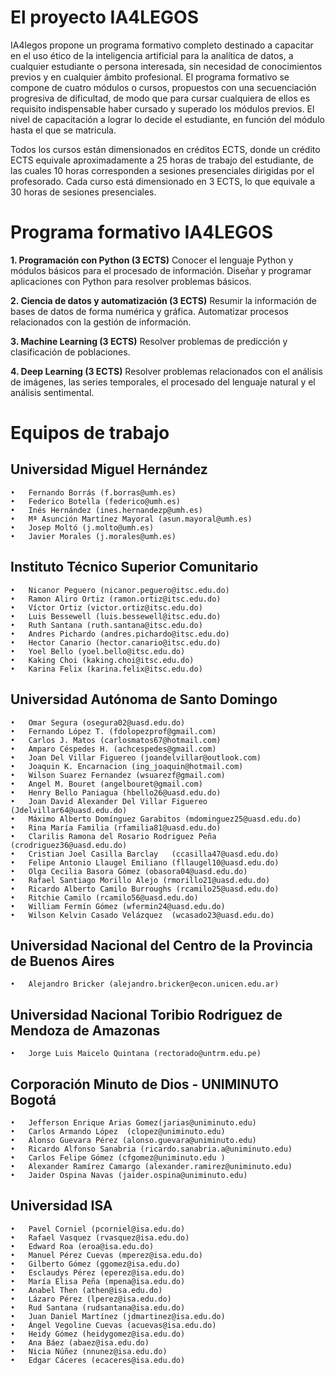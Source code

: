 # El proyecto IA4LEGOS

IA4legos propone un programa formativo completo destinado a capacitar en el uso ético de la inteligencia artificial para la analítica de datos, a cualquier estudiante o persona interesada, sin necesidad de conocimientos previos y en cualquier ámbito profesional. El programa formativo se compone de cuatro módulos o cursos, propuestos con una secuenciación progresiva de dificultad, de modo que para cursar cualquiera de ellos es requisito indispensable haber cursado y superado los módulos previos. El nivel de capacitación a lograr lo decide el estudiante, en función del módulo hasta el que se matricula.

Todos los cursos están dimensionados en créditos ECTS, donde un crédito ECTS equivale aproximadamente a 25 horas de trabajo del estudiante, de las cuales 10 horas corresponden a sesiones presenciales dirigidas por el profesorado. Cada curso está dimensionado en 3 ECTS, lo que equivale a 30 horas de sesiones presenciales.


# Programa formativo IA4LEGOS

**1. Programación con Python (3 ECTS)**
Conocer el lenguaje Python y módulos básicos para el procesado de información. Diseñar y programar aplicaciones con Python para resolver problemas básicos. 


**2. Ciencia de datos y automatización (3 ECTS)**
Resumir la información de bases de datos de forma numérica y gráfica. Automatizar procesos relacionados con la gestión de información.


**3. Machine Learning (3 ECTS)**
Resolver problemas de predicción y clasificación de poblaciones.


**4. Deep Learning (3 ECTS)**
Resolver problemas relacionados con el análisis de imágenes, las series temporales, el procesado del lenguaje natural y el análisis sentimental.

# Equipos de trabajo 

## Universidad Miguel Hernández

	•	Fernando Borrás (f.borras@umh.es)
	•	Federico Botella (federico@umh.es)
	•	Inés Hernández (ines.hernandezp@umh.es)
	•	Mª Asunción Martínez Mayoral (asun.mayoral@umh.es)
	•	Josep Moltó (j.molto@umh.es)
	•	Javier Morales (j.morales@umh.es)

## Instituto Técnico Superior Comunitario

	•	Nicanor Peguero (nicanor.peguero@itsc.edu.do)
	•	Ramon Aliro Ortiz (ramon.ortiz@itsc.edu.do)
	•	Víctor Ortiz (victor.ortiz@itsc.edu.do)
	•	Luis Bessewell (luis.bessewell@itsc.edu.do)
	•	Ruth Santana (ruth.santana@itsc.edu.do)
	•	Andres Pichardo (andres.pichardo@itsc.edu.do)
	•	Hector Canario (hector.canario@itsc.edu.do)
	•	Yoel Bello (yoel.bello@itsc.edu.do)
	•	Kaking Choi (kaking.choi@itsc.edu.do)   
	•	Karina Felix (karina.felix@itsc.edu.do)

 
## Universidad Autónoma de Santo Domingo
	
 	•	Omar Segura (osegura02@uasd.edu.do)
  	•	Fernando López T. (fdolopezprof@gmail.com)
	•	Carlos J. Matos	(carlosmatos67@hotmail.com)
	•	Amparo Céspedes H. (achcespedes@gmail.com)
	•	Joan Del Villar Figuereo (joandelvillar@outlook.com)
	•	Joaquin K. Encarnacion (ing_joaquin@hotmail.com)
	•	Wilson Suarez Fernandez	(wsuarezf@gmail.com)
	•	Angel M. Bouret (angelbouret@gmail.com)
	•	Henry Bello Paniagua (hbello26@uasd.edu.do)
	•	Joan David Alexander Del Villar Figuereo (Jdelvillar64@uasd.edu.do)
	•	Máximo Alberto Domínguez Garabitos (mdominguez25@uasd.edu.do)
	•	Rina María Familia (rfamilia81@uasd.edu.do)
	•	Clarilis Ramona del Rosario Rodriguez Peña (crodriguez36@uasd.edu.do)
	•	Cristian Joel Casilla Barclay	(ccasilla47@uasd.edu.do)
	•	Felipe Antonio Llaugel Emiliano	(fllaugel10@uasd.edu.do)
	•	Olga Cecilia Basora Gómez (obasora04@uasd.edu.do)
	•	Rafael Santiago Morillo Alejo (rmorillo21@uasd.edu.do)
	•	Ricardo Alberto Camilo Burroughs (rcamilo25@uasd.edu.do)
	•	Ritchie Camilo (rcamilo56@uasd.edu.do)
	•	William Fermín Gómez (wfermin24@uasd.edu.do)
	•	Wilson Kelvin Casado Velázquez	(wcasado23@uasd.edu.do)


## Universidad Nacional del Centro de la Provincia de Buenos Aires

	•	Alejandro Bricker (alejandro.bricker@econ.unicen.edu.ar)

## Universidad Nacional Toribio Rodriguez de Mendoza de Amazonas
 
 	•	Jorge Luis Maicelo Quintana (rectorado@untrm.edu.pe)
 
## Corporación Minuto de Dios - UNIMINUTO Bogotá

  	•	Jefferson Enrique Arias Gomez(jarias@uniminuto.edu)
  	•	Carlos Armando López  (clopez@uniminuto.edu)
  	•	Alonso Guevara Pérez (alonso.guevara@uniminuto.edu) 
  	•	Ricardo Alfonso Sanabria (ricardo.sanabria.a@uniminuto.edu)
  	•	Carlos Felipe Gómez (cfgomez@uniminuto.edu )
  	•	Alexander Ramírez Camargo (alexander.ramirez@uniminuto.edu)
  	•	Jaider Ospina Navas (jaider.ospina@uniminuto.edu)

## Universidad ISA

  	•	Pavel Corniel (pcorniel@isa.edu.do)
  	•	Rafael Vasquez (rvasquez@isa.edu.do)
   	•	Edward Roa (eroa@isa.edu.do)
   	•	Manuel Pérez Cuevas (mperez@isa.edu.do)
   	•	Gilberto Gómez (ggomez@isa.edu.do)
   	•	Esclaudys Pérez (eperez@isa.edu.do)
   	•	María Elisa Peña (mpena@isa.edu.do)
   	•	Anabel Then (athen@isa.edu.do)
   	•	Lázaro Pérez (lperez@isa.edu.do)
   	•	Rud Santana (rudsantana@isa.edu.do)
   	•	Juan Daniel Martínez (jdmartinez@isa.edu.do)
   	•	Ángel Vegoline Cuevas (acuevas@isa.edu.do)
   	•	Heidy Gómez (heidygomez@isa.edu.do)
   	•	Ana Báez (abaez@isa.edu.do)
   	•	Nicia Núñez (nnunez@isa.edu.do)
   	•	Edgar Cáceres (ecaceres@isa.edu.do)
